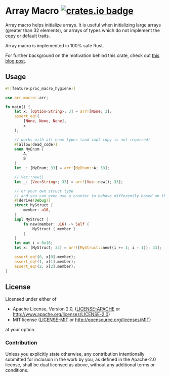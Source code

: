 # Array Macro [![crates.io badge](https://img.shields.io/crates/v/arr_macro.svg)](https://crates.io/crates/arr_macro)

Array macro helps initialize arrays. It is useful when initializing large arrays (greater than 32 elements), or arrays of types which do not implement the copy or default traits. 

Array macro is implemented in 100% safe Rust.

For further background on the motivation behind this crate, check out [this blog post](https://www.joshmcguigan.com/blog/array-initialization-rust/).

## Usage

```rust
#![feature(proc_macro_hygiene)]

use arr_macro::arr;

fn main() {
    let x: [Option<String>; 3] = arr![None; 3];
    assert_eq!(
        [None, None, None],
        x
    );

    // works with all enum types (and impl copy is not required)
    #[allow(dead_code)]
    enum MyEnum {
        A,
        B
    }
    let _: [MyEnum; 33] = arr![MyEnum::A; 33];

    // Vec::new()
    let _: [Vec<String>; 33] = arr![Vec::new(); 33];

    // or your own struct type
    // and you can even use a counter to behave differently based on the array index
    #[derive(Debug)]
    struct MyStruct {
        member: u16,
    }
    impl MyStruct {
        fn new(member: u16) -> Self {
            MyStruct { member }
        }
    }
    let mut i = 0u16;
    let x: [MyStruct; 33] = arr![MyStruct::new({i += 1; i - 1}); 33];

    assert_eq!(0, x[0].member);
    assert_eq!(1, x[1].member);
    assert_eq!(2, x[2].member);
}
```

## License

Licensed under either of

 * Apache License, Version 2.0, ([LICENSE-APACHE](LICENSE-APACHE) or http://www.apache.org/licenses/LICENSE-2.0)
 * MIT license ([LICENSE-MIT](LICENSE-MIT) or http://opensource.org/licenses/MIT)

at your option.

### Contribution

Unless you explicitly state otherwise, any contribution intentionally submitted for inclusion in the work by you, as defined in the Apache-2.0 license, shall be dual licensed as above, without any additional terms or conditions.
